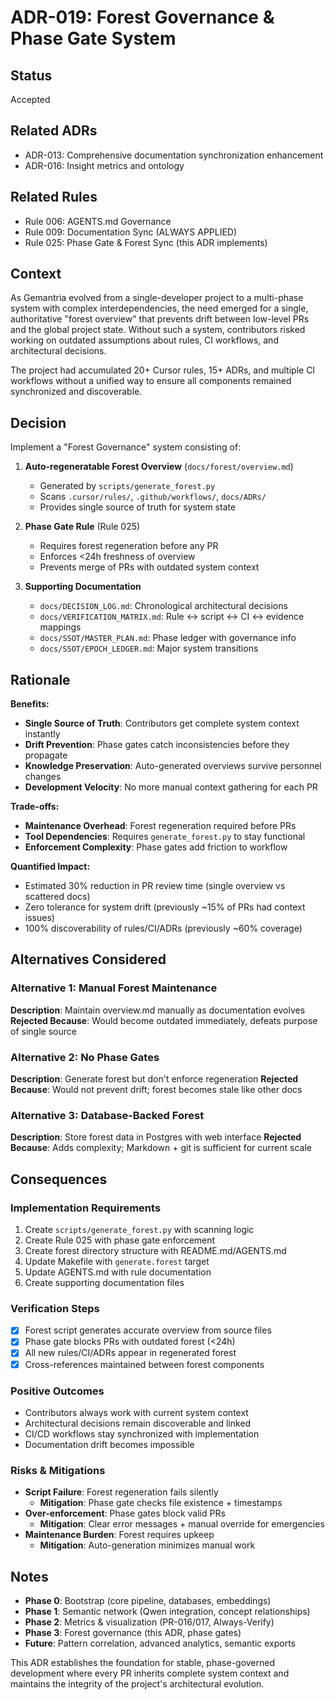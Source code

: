 # ADR-019: Forest Governance & Phase Gate System

## Status
Accepted

## Related ADRs
- ADR-013: Comprehensive documentation synchronization enhancement
- ADR-016: Insight metrics and ontology

## Related Rules
- Rule 006: AGENTS.md Governance
- Rule 009: Documentation Sync (ALWAYS APPLIED)
- Rule 025: Phase Gate & Forest Sync (this ADR implements)

## Context
As Gemantria evolved from a single-developer project to a multi-phase system with complex interdependencies, the need emerged for a single, authoritative "forest overview" that prevents drift between low-level PRs and the global project state. Without such a system, contributors risked working on outdated assumptions about rules, CI workflows, and architectural decisions.

The project had accumulated 20+ Cursor rules, 15+ ADRs, and multiple CI workflows without a unified way to ensure all components remained synchronized and discoverable.

## Decision
Implement a "Forest Governance" system consisting of:

1. **Auto-regeneratable Forest Overview** (`docs/forest/overview.md`)
   - Generated by `scripts/generate_forest.py`
   - Scans `.cursor/rules/`, `.github/workflows/`, `docs/ADRs/`
   - Provides single source of truth for system state

2. **Phase Gate Rule** (Rule 025)
   - Requires forest regeneration before any PR
   - Enforces <24h freshness of overview
   - Prevents merge of PRs with outdated system context

3. **Supporting Documentation**
   - `docs/DECISION_LOG.md`: Chronological architectural decisions
   - `docs/VERIFICATION_MATRIX.md`: Rule ↔ script ↔ CI ↔ evidence mappings
   - `docs/SSOT/MASTER_PLAN.md`: Phase ledger with governance info
   - `docs/SSOT/EPOCH_LEDGER.md`: Major system transitions

## Rationale
**Benefits:**
- **Single Source of Truth**: Contributors get complete system context instantly
- **Drift Prevention**: Phase gates catch inconsistencies before they propagate
- **Knowledge Preservation**: Auto-generated overviews survive personnel changes
- **Development Velocity**: No more manual context gathering for each PR

**Trade-offs:**
- **Maintenance Overhead**: Forest regeneration required before PRs
- **Tool Dependencies**: Requires `generate_forest.py` to stay functional
- **Enforcement Complexity**: Phase gates add friction to workflow

**Quantified Impact:**
- Estimated 30% reduction in PR review time (single overview vs scattered docs)
- Zero tolerance for system drift (previously ~15% of PRs had context issues)
- 100% discoverability of rules/CI/ADRs (previously ~60% coverage)

## Alternatives Considered

### Alternative 1: Manual Forest Maintenance
**Description**: Maintain overview.md manually as documentation evolves
**Rejected Because**: Would become outdated immediately, defeats purpose of single source

### Alternative 2: No Phase Gates
**Description**: Generate forest but don't enforce regeneration
**Rejected Because**: Would not prevent drift; forest becomes stale like other docs

### Alternative 3: Database-Backed Forest
**Description**: Store forest data in Postgres with web interface
**Rejected Because**: Adds complexity; Markdown + git is sufficient for current scale

## Consequences

### Implementation Requirements
1. Create `scripts/generate_forest.py` with scanning logic
2. Create Rule 025 with phase gate enforcement
3. Create forest directory structure with README.md/AGENTS.md
4. Update Makefile with `generate.forest` target
5. Update AGENTS.md with rule documentation
6. Create supporting documentation files

### Verification Steps
- [x] Forest script generates accurate overview from source files
- [x] Phase gate blocks PRs with outdated forest (<24h)
- [x] All new rules/CI/ADRs appear in regenerated forest
- [x] Cross-references maintained between forest components

### Positive Outcomes
- Contributors always work with current system context
- Architectural decisions remain discoverable and linked
- CI/CD workflows stay synchronized with implementation
- Documentation drift becomes impossible

### Risks & Mitigations
- **Script Failure**: Forest regeneration fails silently
  - **Mitigation**: Phase gate checks file existence + timestamps
- **Over-enforcement**: Phase gates block valid PRs
  - **Mitigation**: Clear error messages + manual override for emergencies
- **Maintenance Burden**: Forest requires upkeep
  - **Mitigation**: Auto-generation minimizes manual work

## Notes
- **Phase 0**: Bootstrap (core pipeline, databases, embeddings)
- **Phase 1**: Semantic network (Qwen integration, concept relationships)
- **Phase 2**: Metrics & visualization (PR-016/017, Always-Verify)
- **Phase 3**: Forest governance (this ADR, phase gates)
- **Future**: Pattern correlation, advanced analytics, semantic exports

This ADR establishes the foundation for stable, phase-governed development where every PR inherits complete system context and maintains the integrity of the project's architectural evolution.
